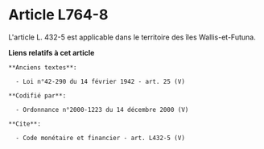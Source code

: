 # Article L764-8

L'article L. 432-5 est applicable dans le territoire des îles Wallis-et-Futuna.

**Liens relatifs à cet article**

	**Anciens textes**:

	  - Loi n°42-290 du 14 février 1942 - art. 25 (V)

	**Codifié par**:

	  - Ordonnance n°2000-1223 du 14 décembre 2000 (V)

	**Cite**:

	  - Code monétaire et financier - art. L432-5 (V)
